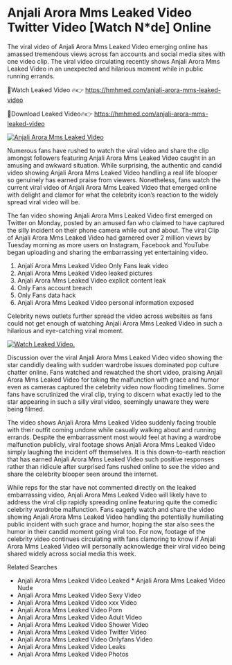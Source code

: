 ﻿# Anjali Arora Mms Leaked Video Twitter Video [Watch N*de] Online

The viral video of ﻿Anjali Arora Mms Leaked Video emerging online has amassed tremendous views across fan accounts and social media sites with one video clip. The viral video circulating recently shows ﻿Anjali Arora Mms Leaked Video in an unexpected and hilarious moment while in public running errands. 

🔴Watch Leaked Video 🔥👉  https://hmhmed.com/anjali-arora-mms-leaked-video 

🔴Download Leaked Video🔥👉  https://hmhmed.com/anjali-arora-mms-leaked-video 

[![Anjali Arora Mms Leaked Video](https://i.imgur.com/dJHk4Zq.gif)](https://hmhmed.com/anjali-arora-mms-leaked-video)

Numerous fans have rushed to watch the viral video and share the clip amongst followers featuring ﻿Anjali Arora Mms Leaked Video caught in an amusing and awkward situation. While surprising, the authentic and candid video showing ﻿Anjali Arora Mms Leaked Video handling a real life blooper so genuinely has earned praise from viewers. Nonetheless, fans watch the current viral video of ﻿Anjali Arora Mms Leaked Video that emerged online with delight and clamor for what the celebrity icon’s reaction to the widely spread viral video will be.

The fan video showing ﻿Anjali Arora Mms Leaked Video first emerged on Twitter on Monday, posted by an amused fan who claimed to have captured the silly incident on their phone camera while out and about. The viral Clip of ﻿Anjali Arora Mms Leaked Video had garnered over 2 million views by Tuesday morning as more users on Instagram, Facebook and YouTube began uploading and sharing the embarrassing yet entertaining video. 

1. ﻿Anjali Arora Mms Leaked Video Only Fans leak video
2. ﻿Anjali Arora Mms Leaked Video leaked pictures
3. ﻿Anjali Arora Mms Leaked Video explicit content leak
4. Only Fans account breach
5. Only Fans data hack
6. ﻿Anjali Arora Mms Leaked Video personal information exposed

Celebrity news outlets further spread the video across websites as fans could not get enough of watching ﻿Anjali Arora Mms Leaked Video in such a hilarious and eye-catching viral moment. 

[![Watch Leaked Video.](https://miro.medium.com/v2/resize:fit:828/format:webp/1*cilzJN44JGOrTw9NJCrNHA.gif "Watch Leaked Video")](https://hmhmed.com/anjali-arora-mms-leaked-video)

Discussion over the viral ﻿Anjali Arora Mms Leaked Video video showing the star candidly dealing with sudden wardrobe issues dominated pop culture chatter online. Fans watched and rewatched the short video, praising ﻿Anjali Arora Mms Leaked Video for taking the malfunction with grace and humor even as cameras captured the celebrity video now flooding timelines. Some fans have scrutinized the viral clip, trying to discern what exactly led to the star appearing in such a silly viral video, seemingly unaware they were being filmed.

The video shows ﻿Anjali Arora Mms Leaked Video suddenly facing trouble with their outfit coming undone while casually walking about and running errands. Despite the embarrassment most would feel at having a wardrobe malfunction publicly, viral footage shows ﻿Anjali Arora Mms Leaked Video simply laughing the incident off themselves. It is this down-to-earth reaction that has earned ﻿Anjali Arora Mms Leaked Video such positive responses rather than ridicule after surprised fans rushed online to see the video and share the celebrity blooper seen around the internet.  

While reps for the star have not commented directly on the leaked embarrassing video, ﻿Anjali Arora Mms Leaked Video will likely have to address the viral clip rapidly spreading online featuring quite the comedic celebrity wardrobe malfunction. Fans eagerly watch and share the video showing ﻿Anjali Arora Mms Leaked Video handling the potentially humiliating public incident with such grace and humor, hoping the star also sees the humor in their candid moment going viral too. For now, footage of the celebrity video continues circulating with fans clamoring to know if ﻿Anjali Arora Mms Leaked Video will personally acknowledge their viral video being shared widely across social media this week.

Related Searches
* ﻿Anjali Arora Mms Leaked Video Leaked
﻿* Anjali Arora Mms Leaked Video Nude
* ﻿Anjali Arora Mms Leaked Video Sexy Video
* ﻿Anjali Arora Mms Leaked Video xxx Video
* ﻿Anjali Arora Mms Leaked Video Porn
* ﻿Anjali Arora Mms Leaked Video Adult Video
* ﻿Anjali Arora Mms Leaked Video Shower Video
* ﻿Anjali Arora Mms Leaked Video Twitter Video
* ﻿Anjali Arora Mms Leaked Video Onlyfans Video
* ﻿Anjali Arora Mms Leaked Video Leaks
* ﻿Anjali Arora Mms Leaked Video Photos
